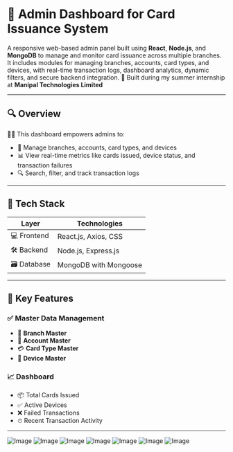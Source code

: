 # 🧾 Admin Dashboard for Card Issuance System

A responsive web-based admin panel built using **React**, **Node.js**, and **MongoDB** to manage and monitor card issuance across multiple branches. It includes modules for managing branches, accounts, card types, and devices, with real-time transaction logs, dashboard analytics, dynamic filters, and secure backend integration.
💼 Built during my summer internship at **Manipal Technologies Limited**

---

## 🔍 Overview

👩‍💼 This dashboard empowers admins to:

- 🏢 Manage branches, accounts, card types, and devices  
- 📊 View real-time metrics like cards issued, device status, and transaction failures  
- 🔍 Search, filter, and track transaction logs  

---

## 🚀 Tech Stack

| Layer       | Technologies                      |
|-------------|-----------------------------------|
| 💻 Frontend | React.js, Axios, CSS              |
| 🛠 Backend  | Node.js, Express.js               |
| 🗃 Database | MongoDB with Mongoose             |

---

## 🧩 Key Features

### ✅ Master Data Management
- 🧾 **Branch Master**
- 👤 **Account Master**
- 💳 **Card Type Master**
- 🔌 **Device Master**

### 📈 Dashboard
- 📦 Total Cards Issued  
- ✅ Active Devices  
- ❌ Failed Transactions  
- ⏱ Recent Transaction Activity

---

![Image](https://github.com/user-attachments/assets/7f4e4d55-a714-4729-8b2d-deb9370f1dc7)
![Image](https://github.com/user-attachments/assets/2d3e29a4-1127-4881-92bc-93a0effe6abf)
![Image](https://github.com/user-attachments/assets/863c55b7-e288-4403-89c8-1c9124b4e08c)
![Image](https://github.com/user-attachments/assets/9cd52ef3-2832-4d37-944a-4501d1c16cbd)
![Image](https://github.com/user-attachments/assets/d9fd096e-c3d4-4508-845c-31409b70eed1)
![Image](https://github.com/user-attachments/assets/652302f8-5a61-461a-8dc9-8f9112022d6a)
![Image](https://github.com/user-attachments/assets/75aa8122-0d38-4a0f-845c-1722e2dc1c41)
